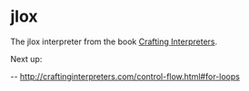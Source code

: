 # jlox
The jlox interpreter from the book [Crafting Interpreters](https://craftinginterpreters.com).


Next up:

-- http://craftinginterpreters.com/control-flow.html#for-loops